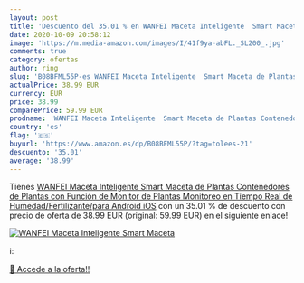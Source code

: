 ```yaml
---
layout: post
title: 'Descuento del 35.01 % en WANFEI Maceta Inteligente  Smart Maceta '
date: 2020-10-09 20:58:12
image: 'https://m.media-amazon.com/images/I/41f9ya-abFL._SL200_.jpg'
comments: true
category: ofertas
author: ring
slug: 'B08BFML55P-es WANFEI Maceta Inteligente  Smart Maceta de Plantas Contenedores de Plantas con Función de Monitor de Plantas Monitoreo en Tiempo Real de Humedad/Fertilizante/para Android iOS'
actualPrice: 38.99 EUR
currency: EUR
price: 38.99
comparePrice: 59.99 EUR
prodname: 'WANFEI Maceta Inteligente  Smart Maceta de Plantas Contenedores de Plantas con Función de Monitor de Plantas Monitoreo en Tiempo Real de Humedad/Fertilizante/para Android iOS'
country: 'es'
flag: '🇪🇸'
buyurl: 'https://www.amazon.es/dp/B08BFML55P/?tag=tolees-21'
descuento: '35.01'
average: '38.99'
---
```


Tienes [WANFEI Maceta Inteligente  Smart Maceta de Plantas Contenedores de Plantas con Función de Monitor de Plantas Monitoreo en Tiempo Real de Humedad/Fertilizante/para Android iOS](https://www.amazon.es/dp/B08BFML55P/?tag=tolees-21) con un 35.01 % de descuento con precio de oferta de 38.99 EUR (original: 59.99 EUR) en el siguiente enlace!

[![WANFEI Maceta Inteligente  Smart Maceta ](https://m.media-amazon.com/images/I/41f9ya-abFL._SL200_.jpg)](https://www.amazon.es/dp/B08BFML55P/?tag=tolees-21)

ℹ️:


[🛒 Accede a la oferta!!](https://www.amazon.es/dp/B08BFML55P/?tag=tolees-21)
